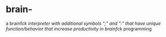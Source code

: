 # brain-
a brainf*ck interpreter with additional symbols ";" and ":" that have unique function/behavior that increase productivity in brainf*ck programming
